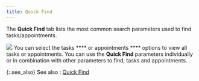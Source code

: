 ```yaml
---
title: Quick Find
---
```



The **Quick Find** tab lists the  most common search parameters used to find tasks/appointments.


![]({{site.cm_baseurl}}/img/example.gif) You  can select the tasks **** or appointments **** options to view all tasks or appointments.  You can use the **Quick Find** parameters  individually or in combination with other parameters to find, tasks and  appointments.


{:.see_also}
See also
: [Quick  Find](JavaScript:RelatedTopics1.Click())<!--Metadata type="DesignerControl" startspan
<object CLASSID="clsid:ADB880A6-D8FF-11CF-9377-00AA003B7A11"
	ID=RelatedTopics1
	TYPE="application/x-oleobject">
</object>-->

<object classid="clsid:ADB880A6-D8FF-11CF-9377-00AA003B7A11" id="RelatedTopics1" type="application/x-oleobject"> 
 <param name="Command" value="Related Topics">
<param name="Window" value="second">
<param name="Item1" value="Quick Find;{{site.cm_chm}}/find-tasks-appointments/quick_find_find_tasks_appointments.html">
</object><!--Metadata type="DesignerControl" endspan-->
